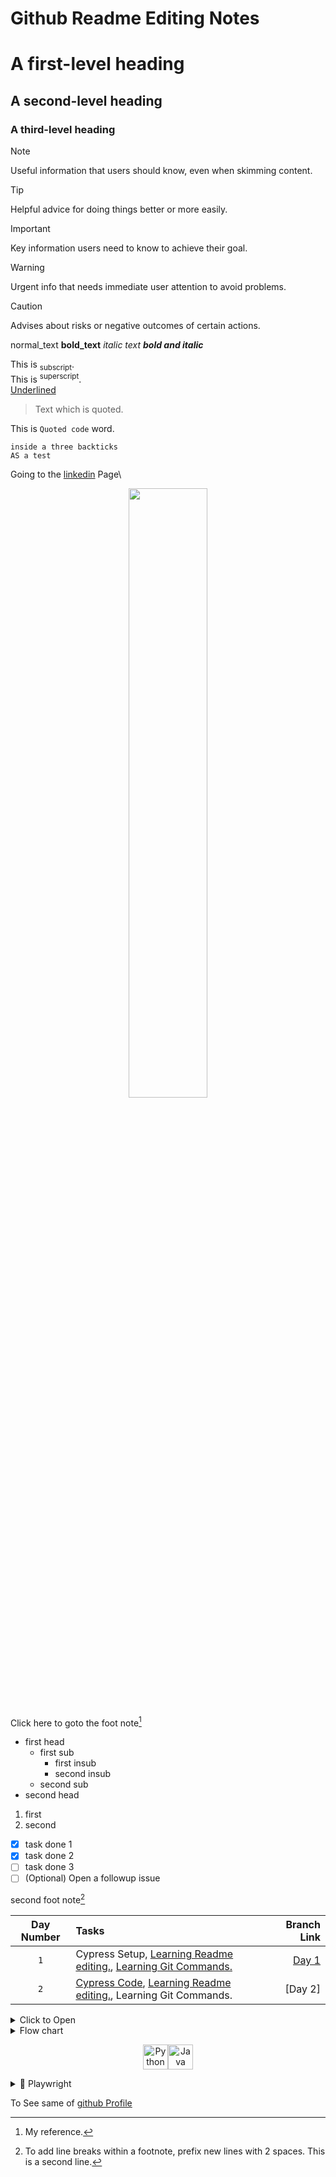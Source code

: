 # Github Readme Editing Notes

# A first-level heading
## A second-level heading
### A third-level heading

> [!NOTE]
> Useful information that users should know, even when skimming content.

> [!TIP]
> Helpful advice for doing things better or more easily.

> [!IMPORTANT]
> Key information users need to know to achieve their goal.

> [!WARNING]
> Urgent info that needs immediate user attention to avoid problems.

> [!CAUTION]
> Advises about risks or negative outcomes of certain actions.

normal_text 
**bold_text** 
*italic text* 
***bold and italic***

<!--This is a comment and 
backslash(\) for breaking the line.-->
This is <sub>subscript</sub>.\
This is <sup>superscript</sup>.\
<ins>Underlined</ins>

> Text which is quoted.

This is `Quoted code` word.

```
inside a three backticks
AS a test
```

Going to the [linkedin](https://www.linkedin.com/in/routhkiranbabu/) Page\
<div align = 'center'>
<img width = 50% src = 'https://docs.github.com/assets/cb-39744/mw-1440/images/help/writing/image-rendered.webp'/>
</div>

Click here to goto the foot note[^1]

- first head
  - first sub
    - first insub
    - second insub
  - second sub
- second head
1. first
2. second

 - [x] task done 1
 - [x] task done 2
 - [ ] task done 3
- [ ] (Optional) Open a followup issue

second foot note[^2]
[^1]: My reference.
[^2]: To add line breaks within a footnote, prefix new lines with 2 spaces.
  This is a second line.

<div align = center width = 100%>
  
| Day Number | Tasks | Branch Link |
| :---: | :--- | ---: |
| `1` | Cypress Setup, [Learning Readme editing.](https://docs.github.com/en/get-started/writing-on-github/getting-started-with-writing-and-formatting-on-github/quickstart-for-writing-on-github#introduction), [Learning Git Commands.](https://github.com/RouthKiranBabu/Reddit-API-Testing/tree/day_4?tab=readme-ov-file#git-commands) | [Day 1](https://github.com/RouthKiranBabu/testReddit/tree/day_1) |
| `2` | [Cypress Code](https://github.com/RouthKiranBabu/CWP_B39/tree/day_2/Cypress/cypress/e2e), [Learning Readme editing.](https://docs.github.com/en/get-started/writing-on-github/getting-started-with-writing-and-formatting-on-github/quickstart-for-writing-on-github#introduction), Learning Git Commands. | [Day 2]
</div>

<details>
  <summary>Click to Open</summary>

  <p>Some text</p>
</details>

<details>
<summary>Flow chart</summary>

```mermaid
graph TD;
a[Level Supermind Assignment]-->|Folder| b[Android/];
b --> c[src/test/]
c --> f[java]
f --> |Initializes the Appium driver, Loads configurations from config.properties, Sets up common test setup and teardown methods| h[base]
f --> |Implements Page Object Model POM for UI elements, Each page of the app gets a separate class.| i[pages]
f --> j[Reports]
j --> |test-output/ → Stores TestNG reports, Extent Reports can also be generated.| k[ReportManager]
j --> TestListner
f --> n[utils]
f --> l[tests]
l --> m[Contains User Scripts]
c --> g[resources]
g --> Properties
g --> Reports
g --> p[Runner]
p --> q[xml files for corresponding Login page]
g --> screenshots
b --> d[target]
b --> |Add all required dependencies & Plugin| e[pom.xml]
b --> readme.md
```
</details>

<p align="center">
<!-- Python --><a href = "https://www.python.org/"><img src="https://cdn.jsdelivr.net/gh/devicons/devicon/icons/python/python-original.svg" alt="Python" width="40" height="40"/></a><!-- Java --><a href = "https://www.oracle.com/java/"><img src="https://cdn.jsdelivr.net/gh/devicons/devicon/icons/java/java-original.svg" alt="Java" width="40" height="40"/></a>
</p>

<!--Get Github and leetcode stats 
by the help of chatGPT-->
<details>
 <summary>🤖 Playwright</summary>
<div align='center'>

![Playwright](https://img.shields.io/badge/Playwright-%23E60073?style=for-the-badge&logo=playwright&logoColor=white)
![JavaScript](https://img.shields.io/badge/JavaScript-F7DF1E?style=for-the-badge&logo=javascript&logoColor=black)
![TypeScript](https://img.shields.io/badge/TypeScript-007ACC?style=for-the-badge&logo=typescript&logoColor=white)

<div>
</details>

To See same of [github Profile](https://github.com/RouthKiranBabu/RouthKiranBabu/blob/main/README.md)
 <!--Ask to the ChatGPT
 can you provide the tech stack badges to add in the github readme for the manual testing where I have experience with jira, excel, SDLC and STLC, functional and non functional, regression testing-->
